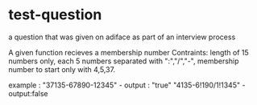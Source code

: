 # test-question
a question that was given on adiface as part of an interview process 

A given function recieves a membership number
Contraints: length of 15 numbers only, each 5 numbers separated with ":","/","-", membership number to start only with 4,5,37.

example : "37135-67890-12345" - output : "true"
"4135-6!190/1!1345" - output:false
